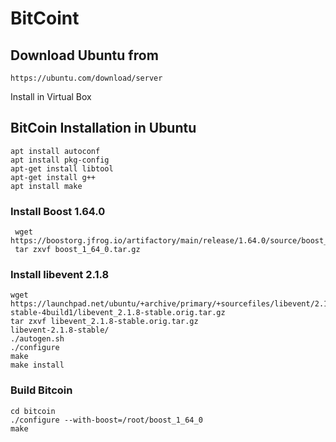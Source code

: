 # BitCoint

## Download Ubuntu from

```
https://ubuntu.com/download/server
```

Install in Virtual Box

## BitCoin Installation in Ubuntu

```
apt install autoconf
apt install pkg-config
apt-get install libtool
apt-get install g++
apt install make
```

### Install Boost 1.64.0
```
 wget https://boostorg.jfrog.io/artifactory/main/release/1.64.0/source/boost_1_64_0.tar.gz
 tar zxvf boost_1_64_0.tar.gz
```

### Install libevent 2.1.8 
```
wget https://launchpad.net/ubuntu/+archive/primary/+sourcefiles/libevent/2.1.8-stable-4build1/libevent_2.1.8-stable.orig.tar.gz
tar zxvf libevent_2.1.8-stable.orig.tar.gz
libevent-2.1.8-stable/
./autogen.sh
./configure
make
make install
```

### Build Bitcoin

```
cd bitcoin
./configure --with-boost=/root/boost_1_64_0
make
```